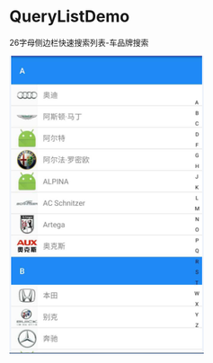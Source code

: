 # QueryListDemo
26字母侧边栏快速搜索列表-车品牌搜索

![](https://github.com/huangshuyuan/QueryListDemo/blob/master/imgs.png)
